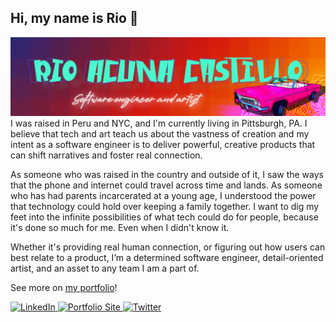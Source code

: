 ## Hi, my name is Rio 👋

<img src="gitbanner.png" alt="banner image of centered text Rio Acuna Castillo, with a pink convertible and neon roses in the right corner">
I was raised in Peru and NYC, and I'm currently living in Pittsburgh, PA. I believe that tech and art teach us about the vastness of creation and my intent as a software engineer is to deliver powerful, creative products that can shift narratives and foster real connection. 
<p></p>
As someone who was raised in the country and outside of it, I saw the ways that the phone and internet could travel across time and lands. As someone who has had parents incarcerated at a young age, I understood the power that technology could hold over keeping a family together. I want to dig my feet into the infinite possibilities of what tech could do for people, because it's done so much for me. Even when I didn't know it. 
<p></p>
Whether it's providing real human connection, or figuring out how users can best relate to a product, I’m a determined software engineer, detail-oriented artist, and an asset to any team I am a part of.
<p></p>
See more on <a href="https://riocastillo.netlify.app">my portfolio</a>!
  <p></p>
  <p align="left">
	<a target="_blank" href="https://www.linkedin.com/in/rioacunacastillo">
	  <img src="https://raw.githubusercontent.com/cafloyd/cafloyd/master/images/branded-linkedin.png" width="30px;" alt="LinkedIn" />
	</a>
	<a target="_blank" href="https://riocastillo.netlify.app">
	  <img src="https://raw.githubusercontent.com/cafloyd/cafloyd/master/images/branded-link.png" width="30px;" alt="Portfolio Site" />
	</a>
	<a target="_blank" href="https://twitter.com/rio_a_castillo">
	  <img src="https://raw.githubusercontent.com/cafloyd/cafloyd/master/images/branded-twitter.png" width="30px;" alt="Twitter" />
	</a>
  </p>  

 


